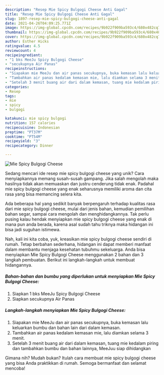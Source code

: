 ```yaml
---
description: "Resep Mie Spicy Bulgogi Cheese Anti Gagal"
title: "Resep Mie Spicy Bulgogi Cheese Anti Gagal"
slug: 1897-resep-mie-spicy-bulgogi-cheese-anti-gagal
date: 2021-04-26T04:09:25.771Z
image: https://img-global.cpcdn.com/recipes/9b922f909ba593c4/680x482cq70/mie-spicy-bulgogi-cheese-foto-resep-utama.jpg
thumbnail: https://img-global.cpcdn.com/recipes/9b922f909ba593c4/680x482cq70/mie-spicy-bulgogi-cheese-foto-resep-utama.jpg
cover: https://img-global.cpcdn.com/recipes/9b922f909ba593c4/680x482cq70/mie-spicy-bulgogi-cheese-foto-resep-utama.jpg
author: Esther Hicks
ratingvalue: 4.5
reviewcount: 4
recipeingredient:
- "1 bks MeeJu Spicy Bulgogi Cheese"
- "secukupnya Air Panas"
recipeinstructions:
- "Siapakan mie MeeJu dan air panas secukupnya, buka kemasan lalu keluarkan bumbu dan bahan lain dari dalam kemasan."
- "Tambahkan air panas kedalam kemasan mie, lalu diamkan selama 3 menit."
- "Setelah 3 menit buang air dari dalam kemasan, tuang mie kedalam piring dan tambahkan bumbu dan bahan lainnya, MeeJuu siap dihidangkan"
categories:
- Resep
tags:
- mie
- spicy
- bulgogi

katakunci: mie spicy bulgogi 
nutrition: 157 calories
recipecuisine: Indonesian
preptime: "PT37M"
cooktime: "PT54M"
recipeyield: "3"
recipecategory: Dinner

---
```



![Mie Spicy Bulgogi Cheese](https://img-global.cpcdn.com/recipes/9b922f909ba593c4/680x482cq70/mie-spicy-bulgogi-cheese-foto-resep-utama.jpg)

Sedang mencari ide resep mie spicy bulgogi cheese yang unik? Cara menyiapkannya memang susah-susah gampang. Jika salah mengolah maka hasilnya tidak akan memuaskan dan justru cenderung tidak enak. Padahal mie spicy bulgogi cheese yang enak seharusnya memiliki aroma dan cita rasa yang bisa memancing selera kita.

Ada beberapa hal yang sedikit banyak berpengaruh terhadap kualitas rasa dari mie spicy bulgogi cheese, mulai dari jenis bahan, kemudian pemilihan bahan segar, sampai cara mengolah dan menghidangkannya. Tak perlu pusing kalau hendak menyiapkan mie spicy bulgogi cheese yang enak di mana pun anda berada, karena asal sudah tahu triknya maka hidangan ini bisa jadi suguhan istimewa.




Nah, kali ini kita coba, yuk, kreasikan mie spicy bulgogi cheese sendiri di rumah. Tetap berbahan sederhana, hidangan ini dapat memberi manfaat dalam membantu menjaga kesehatan tubuhmu sekeluarga. Anda bisa menyiapkan Mie Spicy Bulgogi Cheese menggunakan 2 bahan dan 3 langkah pembuatan. Berikut ini langkah-langkah untuk membuat hidangannya.

<!--inarticleads1-->

##### Bahan-bahan dan bumbu yang diperlukan untuk menyiapkan Mie Spicy Bulgogi Cheese:

1. Siapkan 1 bks MeeJu Spicy Bulgogi Cheese
1. Siapkan secukupnya Air Panas




<!--inarticleads2-->

##### Langkah-langkah menyiapkan Mie Spicy Bulgogi Cheese:

1. Siapakan mie MeeJu dan air panas secukupnya, buka kemasan lalu keluarkan bumbu dan bahan lain dari dalam kemasan.
1. Tambahkan air panas kedalam kemasan mie, lalu diamkan selama 3 menit.
1. Setelah 3 menit buang air dari dalam kemasan, tuang mie kedalam piring dan tambahkan bumbu dan bahan lainnya, MeeJuu siap dihidangkan




Gimana nih? Mudah bukan? Itulah cara membuat mie spicy bulgogi cheese yang bisa Anda praktikkan di rumah. Semoga bermanfaat dan selamat mencoba!
